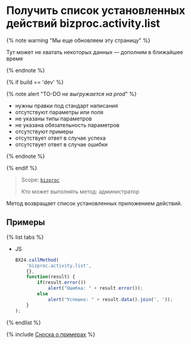 # Получить список установленных действий bizproc.activity.list

{% note warning "Мы еще обновляем эту страницу" %}

Тут может не хватать некоторых данных — дополним в ближайшее время

{% endnote %}

{% if build == 'dev' %}

{% note alert "TO-DO _не выгружается на prod_" %}

- нужны правки под стандарт написания
- отсутствуют параметры или поля
- не указаны типы параметров
- не указана обязательность параметров
- отсутствуют примеры
- отсутствует ответ в случае успеха
- отсутствует ответ в случае ошибки

{% endnote %}

{% endif %}

> Scope: [`bizproc`](../../scopes/permissions.md)
>
> Кто может выполнять метод: администратор

Метод возвращает список установленных приложением действий.

## Примеры

{% list tabs %}

- JS

    ```javascript
    BX24.callMethod(
        'bizproc.activity.list',
        {},
        function(result) {
            if(result.error())
                alert("Ошибка: " + result.error());
            else
                alert("Успешно: " + result.data().join(', '));
        }
    );
    ```

{% endlist %}

{% include [Сноска о примерах](../../../_includes/examples.md) %}